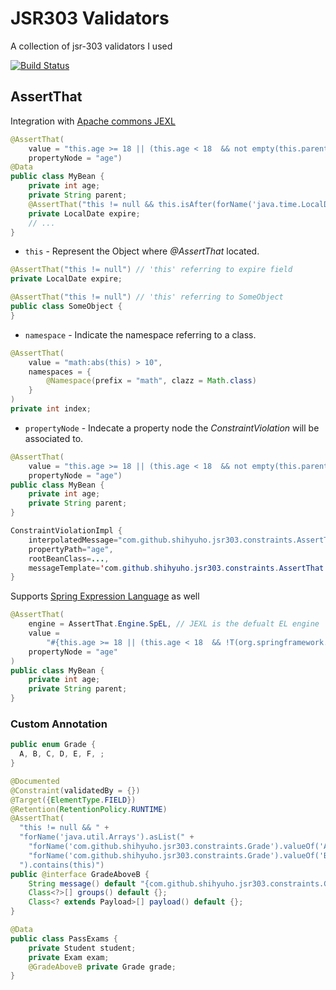 # JSR303 Validators

A collection of jsr-303 validators I used

[![Build Status](https://travis-ci.org/shihyuho/jsr303-validator.svg?branch=master)](https://travis-ci.org/shihyuho/jsr303-validator)

## AssertThat

Integration with [Apache commons JEXL](http://commons.apache.org/proper/commons-jexl/)

```java
@AssertThat(
	value = "this.age >= 18 || (this.age < 18  && not empty(this.parent))",
    propertyNode = "age")
@Data
public class MyBean {
	private int age;
	private String parent;
	@AssertThat("this != null && this.isAfter(forName('java.time.LocalDate').now().plusDays(7))")
	private LocalDate expire;
	// ...
}
```


- `this` - Represent the Object where *@AssertThat* located.

```java
@AssertThat("this != null") // 'this' referring to expire field
private LocalDate expire;
```

```java
@AssertThat("this != null") // 'this' referring to SomeObject
public class SomeObject {
}
```

- `namespace` - Indicate the namespace referring to a class.

```java
@AssertThat(
	value = "math:abs(this) > 10",
	namespaces = {
		@Namespace(prefix = "math", clazz = Math.class)
	}
)
private int index;
```
 
- `propertyNode` - Indecate a property node the *ConstraintViolation* will be associated to.

```java
@AssertThat(
	value = "this.age >= 18 || (this.age < 18  && not empty(this.parent))",
	propertyNode = "age")
public class MyBean {
	private int age;
	private String parent;
}
```

```java
ConstraintViolationImpl {
	interpolatedMessage="com.github.shihyuho.jsr303.constraints.AssertThat.message", 
	propertyPath="age",
	rootBeanClass=...,
	messageTemplate='com.github.shihyuho.jsr303.constraints.AssertThat.message'
}
```

Supports [Spring Expression Language](https://docs.spring.io/spring/docs/current/spring-framework-reference/html/expressions.html) as well

```java
@AssertThat(
	engine = AssertThat.Engine.SpEL, // JEXL is the defualt EL engine
	value =
	    "#{this.age >= 18 || (this.age < 18  && !T(org.springframework.util.StringUtils).isEmpty(this.parent))}",
	propertyNode = "age"
)
public class MyBean {
    private int age;
    private String parent;
}
```

### Custom Annotation

```java
public enum Grade {
  A, B, C, D, E, F, ;
}
```

```java
@Documented
@Constraint(validatedBy = {})
@Target({ElementType.FIELD})
@Retention(RetentionPolicy.RUNTIME)
@AssertThat(
  "this != null && " +
  "forName('java.util.Arrays').asList(" +
    "forName('com.github.shihyuho.jsr303.constraints.Grade').valueOf('A'), " +
    "forName('com.github.shihyuho.jsr303.constraints.Grade').valueOf('B')" +
  ").contains(this)")
public @interface GradeAboveB {
	String message() default "{com.github.shihyuho.jsr303.constraints.GradeAboveB.message}";
	Class<?>[] groups() default {};
	Class<? extends Payload>[] payload() default {};
}
```

```java
@Data
public class PassExams {
	private Student student;
	private Exam exam;
	@GradeAboveB private Grade grade;
}
```

